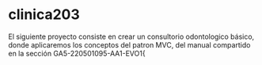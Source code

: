 # clinica203

El siguiente proyecto consiste en crear un consultorio odontologico básico, donde aplicaremos los conceptos del patron MVC, del manual compartido en la sección GA5-220501095-AA1-EVO1{
